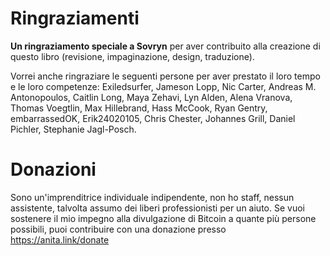 # Ringraziamenti
**Un ringraziamento speciale a Sovryn** per aver contribuito alla creazione di questo libro (revisione, impaginazione, design, traduzione). 

Vorrei anche ringraziare le seguenti persone per aver prestato il loro tempo e le loro competenze: Exiledsurfer, Jameson Lopp, Nic Carter, Andreas M. Antonopoulos, Caitlin Long, Maya Zehavi, Lyn Alden, Alena Vranova, Thomas Voegtlin, Max Hillebrand, Hass McCook, Ryan Gentry, embarrassedOK, Erik24020105, Chris Chester, Johannes Grill, Daniel Pichler, Stephanie Jagl-Posch.

# Donazioni
Sono un'imprenditrice individuale indipendente, non ho staff, nessun assistente, talvolta assumo dei liberi professionisti per un aiuto. Se vuoi sostenere il mio impegno alla divulgazione di Bitcoin a quante più persone possibili, puoi contribuire con una donazione presso https://anita.link/donate





